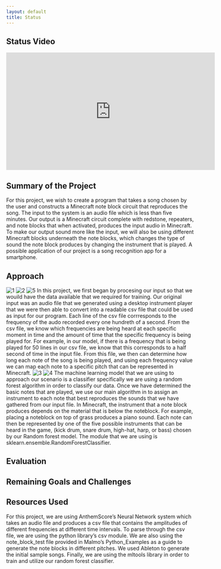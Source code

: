 ```yaml
---
layout: default
title: Status
---
```

## Status Video
<iframe width="560" height="315" src="https://www.youtube.com/embed/rS7mlPt2kOI" frameborder="0" allow="accelerometer; autoplay; clipboard-write; encrypted-media; gyroscope; picture-in-picture" allowfullscreen></iframe>

## Summary of the Project
For this project, we wish to create a program that takes a song chosen by the user and constructs a Minecraft note block circuit that reproduces the song. The input to the system is an audio file which is less than five minutes. Our output is a Minecraft circuit complete with redstone, repeaters, and note blocks that when activated, produces the input audio in Minecraft. To make our output sound more like the input, we will also be using different Minecraft blocks underneath the note blocks, which changes the type of sound the note block produces by changing the instrument that is played. A possible application of our project is a song recognition app for a smartphone.

## Approach
![1](https://user-images.githubusercontent.com/28813330/107708419-4dad2400-6c78-11eb-8acc-c2a6fd013959.JPG)
![2](https://user-images.githubusercontent.com/28813330/107708507-76351e00-6c78-11eb-9590-dc8144d0cb64.JPG)
![5](https://user-images.githubusercontent.com/28813330/107708503-759c8780-6c78-11eb-9ead-f4636bb208b5.JPG) 
In this project, we first began by procesing our input so that we
wouild have the data available that we required for training.  Our
original input was an audio file that we generated using a desktop
instrument player that we were then able to convert  into a readable
csv file that could be used as input for our program. Each line of the
csv file corrresponds to the frequency of the audo recorded every one
hundreth of a second. From the csv file, we know which frequencies are
being heard at each specific moment in time and the amount of time
that the specific frequency is being played for. For example, in our
model, if there is a frequency that is being played for 50 lines in
our csv file, we know that this corresponds to a half second of time
in the input file. From this file, we then can determine how long each
note of the song is being played, and using each frequency value we
can map each note to a specific pitch that can be represented in
Minecraft.
![3](https://user-images.githubusercontent.com/28813330/107708509-76351e00-6c78-11eb-93e2-6c61336eef70.JPG)
![4](https://user-images.githubusercontent.com/28813330/107708501-7503f100-6c78-11eb-88f5-9208ce9af28c.JPG)
The machine learning model that we are using to approach our scenario
is a classifier specifically we are using a random forest algorithm in
order to classify our data. Once we have determined the basic notes
that are played, we use our main algorithm in to assign an instrument
to each note that best reproduces the sounds that we have gathered
from our input file. In Minecraft, the instrument that a note block
produces depends on the material that is below the noteblock. For
example, placing a noteblock on top of grass produces a piano sound.
Each note can then be represented by one of the five possible
instruments that can be heard in the game, (kick drum, snare drum,
high-hat, harp, or bass) chosen by our Random forest model. The module
that we are using is sklearn.ensemble.RandomForestClassifier.
## Evaluation

## Remaining Goals and Challenges

## Resources Used
For this project, we are using AnthemScore’s Neural Network system which takes an audio file and produces a csv file that contains the amplitudes of different frequencies at different time intervals. To parse through the csv file, we are using the python library’s csv module. We are also using the note_block_test file provided in Malmo’s Python_Examples as a guide to generate the note blocks in different pitches. We used Ableton to generate the initial sample songs. Finally, we are using the mltools library in order to train and utilize our random forest classifier.
